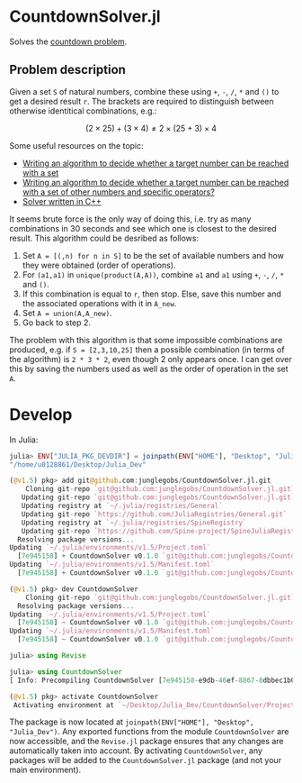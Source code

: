 # CountdownSolver.jl

Solves the [countdown problem](https://www.youtube.com/watch?v=2wyj7Ja2CPU&t=1m55s). 


## Problem description

Given a set `S` of natural numbers, combine these using `+`, `-`, `/`, `*` and `()` to get a desired result `r`. The brackets are required to distinguish between otherwise identitical combinations, e.g.:
```math
(2 \times 25) + (3 \times 4) \neq 2 \times (25 + 3) \times 4
```

Some useful resources on the topic:
* [Writing an algorithm to decide whether a target number can be reached with a set](https://stackoverflow.com/questions/16564543/writing-an-algorithm-to-decide-whether-a-target-number-can-be-reached-with-a-set)
* [Writing an algorithm to decide whether a target number can be reached with a set of other numbers and specific operators?](https://stackoverflow.com/questions/16564543/writing-an-algorithm-to-decide-whether-a-target-number-can-be-reached-with-a-set)
* [Solver written in C++](https://github.com/jes/cntdn/blob/master/cntdn.js#L148)

It seems brute force is the only way of doing this, i.e. try as many combinations in 30 seconds and see which one is closest to the desired result. This algorithm could be desribed as follows:

1. Set `A = [(,n) for n in S]` to be the set of available numbers and how they were obtained (order of operations).
2. For `(a1,a1)` in `unique(product(A,A))`, combine `a1` and `a1` using `+`, `-`, `/`, `*` and `()`.
3. If this combination is equal to `r`, then stop. Else, save this number and the associated operations with it in `A_new`.
4. Set `A = union(A,A_new)`.
5. Go back to step 2.

The problem with this algorithm is that some impossible combinations are produced, e.g. if `S = [2,3,10,25]` then a possible combination (in terms of the algorithm) is `2 * 3 * 2`, even though 2 only appears once. I can get over this by saving the numbers used as well as the order of operation in the set `A`.

# Develop

In Julia:

```julia
julia> ENV["JULIA_PKG_DEVDIR"] = joinpath(ENV["HOME"], "Desktop", "Julia_Dev")
"/home/u0128861/Desktop/Julia_Dev"

(@v1.5) pkg> add git@github.com:junglegobs/CountdownSolver.jl.git
    Cloning git-repo `git@github.com:junglegobs/CountdownSolver.jl.git`
   Updating git-repo `git@github.com:junglegobs/CountdownSolver.jl.git`
   Updating registry at `~/.julia/registries/General`
   Updating git-repo `https://github.com/JuliaRegistries/General.git`
   Updating registry at `~/.julia/registries/SpineRegistry`
   Updating git-repo `https://github.com/Spine-project/SpineJuliaRegistry.git`
  Resolving package versions...
Updating `~/.julia/environments/v1.5/Project.toml`
  [7e945158] + CountdownSolver v0.1.0 `git@github.com:junglegobs/CountdownSolver.jl.git#main`
Updating `~/.julia/environments/v1.5/Manifest.toml`
  [7e945158] + CountdownSolver v0.1.0 `git@github.com:junglegobs/CountdownSolver.jl.git#main`

(@v1.5) pkg> dev CountdownSolver
    Cloning git-repo `git@github.com:junglegobs/CountdownSolver.jl.git`
  Resolving package versions...
Updating `~/.julia/environments/v1.5/Project.toml`
  [7e945158] ~ CountdownSolver v0.1.0 `git@github.com:junglegobs/CountdownSolver.jl.git#main` ⇒ v0.1.0 `~/Desktop/Julia_Dev/CountdownSolver`
Updating `~/.julia/environments/v1.5/Manifest.toml`
  [7e945158] ~ CountdownSolver v0.1.0 `git@github.com:junglegobs/CountdownSolver.jl.git#main` ⇒ v0.1.0 `~/Desktop/Julia_Dev/CountdownSolver`

julia> using Revise

julia> using CountdownSolver
[ Info: Precompiling CountdownSolver [7e945158-e9db-46ef-8867-8dbbec1b05b8]

(@v1.5) pkg> activate CountdownSolver
 Activating environment at `~/Desktop/Julia_Dev/CountdownSolver/Project.toml`
```
The package is now located at `joinpath(ENV["HOME"], "Desktop", "Julia_Dev")`. Any exported functions from the module `CountdownSolver` are now accessible, and the `Revise.jl` package ensures that any changes are automatically taken into account. By activating `CountdownSolver`, any packages will be added to the `CountdownSolver.jl` package (and not your main environment).
